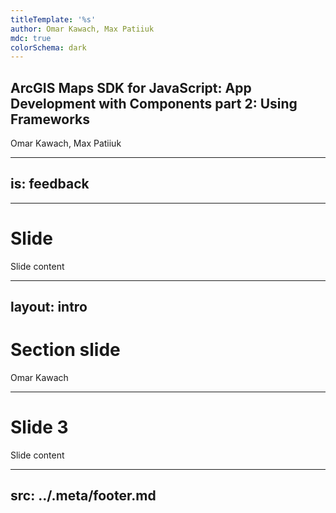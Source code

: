 ```yaml
---
titleTemplate: '%s'
author: Omar Kawach, Max Patiiuk
mdc: true
colorSchema: dark
---
```


## ArcGIS Maps SDK for JavaScript: App Development with Components part 2: Using Frameworks

Omar Kawach, Max Patiiuk

---
is: feedback
---


---

# Slide

Slide content


---
layout: intro
---

# Section slide

Omar Kawach

---


# Slide 3

Slide content


---
src: ../.meta/footer.md
---
